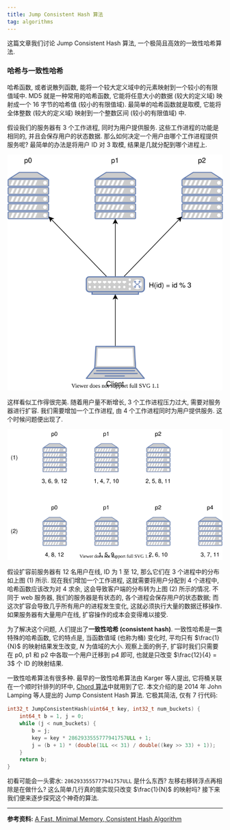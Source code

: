 ```yaml
---
title: Jump Consistent Hash 算法
tag: algorithms
---
```


这篇文章我们讨论 Jump Consistent Hash 算法, 一个极简且高效的一致性哈希算法.

### 哈希与一致性哈希

哈希函数, 或者说散列函数, 能将一个较大定义域中的元素映射到一个较小的有限值域中. MD5 就是一种常用的哈希函数, 它能将任意大小的数据 (较大的定义域) 映射成一个 16 字节的哈希值 (较小的有限值域). 最简单的哈希函数就是取模, 它能将全体整数 (较大的定义域) 映射到一个整数区间 (较小的有限值域) 中.

假设我们的服务器有 3 个工作进程, 同时为用户提供服务. 这些工作进程的功能是相同的, 并且会保存用户的状态数据. 那么如何决定一个用户由哪个工作进程提供服务呢? 最简单的办法是将用户 ID 对 3 取模, 结果是几就分配到哪个进程上.

![hash](/assets/images/jump-consistent-hash_1.svg)

这样看似工作得很完美. 随着用户量不断增长, 3 个工作进程压力过大, 需要对服务器进行扩容. 我们需要增加一个工作进程, 由 4 个工作进程同时为用户提供服务. 这个时候问题便出现了.

![rehash](/assets/images/jump-consistent-hash_2.svg)

假设扩容前服务器有 12 名用户在线, ID 为 1 至 12, 那么它们在 3 个进程中的分布如上图 (1) 所示. 现在我们增加一个工作进程, 这就需要将用户分配到 4 个进程中, 哈希函数应该改为对 4 求余, 这会导致客户端的分布转为上图 (2) 所示的情况. 不同于 web 服务器, 我们的服务器是有状态的, 各个进程会保存用户的状态数据; 而这次扩容会导致几乎所有用户的进程发生变化, 这就必须执行大量的数据迁移操作. 如果服务器有大量用户在线, 扩容操作的成本会变得难以接受.

为了解决这个问题, 人们提出了**一致性哈希 (consistent hash)**. 一致性哈希是一类特殊的哈希函数, 它的特点是, 当函数值域 (也称为桶) 变化时, 平均只有 $\frac{1}{N}$ 的映射结果发生改变, $N$ 为值域的大小. 观察上面的例子, 扩容时我们只需要在 p0, p1 和 p2 中各取一个用户迁移到 p4 即可, 也就是只改变 $\frac{12}{4} = 3$ 个 ID 的映射结果.

一致性哈希算法有很多种. 最早的一致性哈希算法由 Karger 等人提出, 它将桶关联在一个顺时针排列的环中, [Chord 算法](/2020/03/06/dht-and-p2p.html#3-chord-%E7%AE%97%E6%B3%95)中就用到了它. 本文介绍的是 2014 年 John Lamping 等人提出的 Jump Consistent Hash 算法. 它极其简洁, 仅有 7 行代码:

```c
int32_t JumpConsistentHash(uint64_t key, int32_t num_buckets) {
    int64_t b = ­1, j = 0;
    while (j < num_buckets) {
        b = j;
        key = key * 2862933555777941757ULL + 1;
        j = (b + 1) * (double(1LL << 31) / double((key >> 33) + 1));
    }
    return b;
}
```

初看可能会一头雾水: `2862933555777941757ULL` 是什么东西? 左移右移转浮点再相除是在做什么? 这么简单几行真的能实现只改变 $\frac{1}{N}$ 的映射吗? 接下来我们便来逐步探究这个神奇的算法.

***

**参考资料:** [A Fast, Minimal Memory, Consistent Hash Algorithm](https://arxiv.org/abs/1406.2294)
